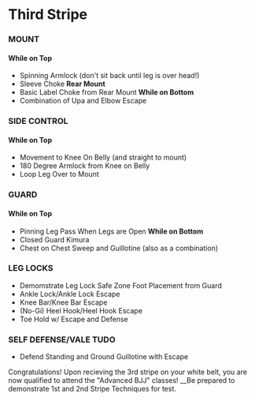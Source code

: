 # Third Stripe
### MOUNT
#### While on Top
 - Spinning Armlock (don't sit back until leg is over head!)
 - Sleeve Choke
__Rear Mount__
 - Basic Label Choke from Rear Mount
__While on Bottom__
 - Combination of Upa and Elbow Escape

### SIDE CONTROL
#### While on Top
 - Movement to Knee On Belly (and straight to mount)
 - 180 Degree Armlock from Knee on Belly
 - Loop Leg Over to Mount

### GUARD 
#### While on Top
 - Pinning Leg Pass When Legs are Open
__While on Bottom__
 - Closed Guard Kimura
 - Chest on Chest Sweep and Guillotine (also as a combination)

### LEG LOCKS
 - Demomstrate Leg Lock Safe Zone Foot Placement from Guard 
 - Ankle Lock/Ankle Lock Escape
 - Knee Bar/Knee Bar Escape
 - (No-Gi) Heel Hook/Heel Hook Escape
 - Toe Hold w/ Escape and Defense

### SELF DEFENSE/VALE TUDO
 - Defend Standing and Ground Guillotine with Escape 

Congratulations! Upon recieving the 3rd stripe on your white belt, you are now qualified to attend the "Advanced BJJ" classes! __Be prepared to demonstrate 1st and 2nd Stripe Techniques for test.

